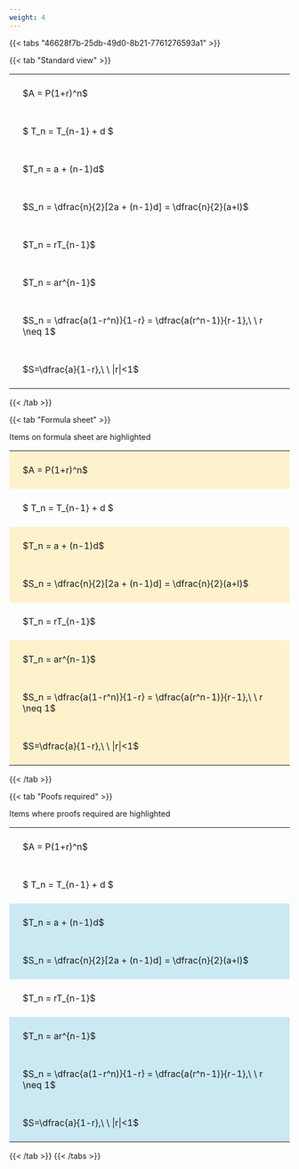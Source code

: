 ```yaml
---
weight: 4
---
```


{{< tabs "46628f7b-25db-49d0-8b21-7761276593a1" >}}

{{< tab "Standard view" >}}

<style type="text/css">
#T_01547 th.col_heading {
  text-align: left;
  font-size: 1em;
}
#T_01547 td {
  text-align: left;
  font-size: 1em;
  padding: 1.5em;
}
</style>
<table id="T_01547">
  <thead>
  </thead>
  <tbody>
    <tr>
      <td id="T_01547_row0_col0" class="data row0 col0" >$A = P(1+r)^n$</td>
    </tr>
    <tr>
      <td id="T_01547_row1_col0" class="data row1 col0" >$ T_n = T_{n-1} + d $</td>
    </tr>
    <tr>
      <td id="T_01547_row2_col0" class="data row2 col0" >$T_n = a + (n-1)d$</td>
    </tr>
    <tr>
      <td id="T_01547_row3_col0" class="data row3 col0" >$S_n = \dfrac{n}{2}[2a + (n-1)d] = \dfrac{n}{2}(a+l)$</td>
    </tr>
    <tr>
      <td id="T_01547_row4_col0" class="data row4 col0" >$T_n = rT_{n-1}$</td>
    </tr>
    <tr>
      <td id="T_01547_row5_col0" class="data row5 col0" >$T_n = ar^{n-1}$</td>
    </tr>
    <tr>
      <td id="T_01547_row6_col0" class="data row6 col0" >$S_n = \dfrac{a(1-r^n)}{1-r} = \dfrac{a(r^n-1)}{r-1},\ \  r \neq 1$</td>
    </tr>
    <tr>
      <td id="T_01547_row7_col0" class="data row7 col0" >$S=\dfrac{a}{1-r},\ \ |r|<1$</td>
    </tr>
  </tbody>
</table>
{{< /tab >}}

{{< tab "Formula sheet" >}}

Items on formula sheet are highlighted 
<br>
<style type="text/css">
#T_edb58 th.col_heading {
  text-align: left;
  font-size: 1em;
}
#T_edb58 td {
  text-align: left;
  font-size: 1em;
  padding: 1.5em;
}
#T_edb58_row0_col0, #T_edb58_row2_col0, #T_edb58_row3_col0, #T_edb58_row5_col0, #T_edb58_row6_col0, #T_edb58_row7_col0 {
  background-color: rgba(255,194,10, 0.2);
}
#T_edb58_row1_col0, #T_edb58_row4_col0 {
  background-color: rgba(0,0,0,0);
}
</style>
<table id="T_edb58">
  <thead>
  </thead>
  <tbody>
    <tr>
      <td id="T_edb58_row0_col0" class="data row0 col0" >$A = P(1+r)^n$</td>
    </tr>
    <tr>
      <td id="T_edb58_row1_col0" class="data row1 col0" >$ T_n = T_{n-1} + d $</td>
    </tr>
    <tr>
      <td id="T_edb58_row2_col0" class="data row2 col0" >$T_n = a + (n-1)d$</td>
    </tr>
    <tr>
      <td id="T_edb58_row3_col0" class="data row3 col0" >$S_n = \dfrac{n}{2}[2a + (n-1)d] = \dfrac{n}{2}(a+l)$</td>
    </tr>
    <tr>
      <td id="T_edb58_row4_col0" class="data row4 col0" >$T_n = rT_{n-1}$</td>
    </tr>
    <tr>
      <td id="T_edb58_row5_col0" class="data row5 col0" >$T_n = ar^{n-1}$</td>
    </tr>
    <tr>
      <td id="T_edb58_row6_col0" class="data row6 col0" >$S_n = \dfrac{a(1-r^n)}{1-r} = \dfrac{a(r^n-1)}{r-1},\ \  r \neq 1$</td>
    </tr>
    <tr>
      <td id="T_edb58_row7_col0" class="data row7 col0" >$S=\dfrac{a}{1-r},\ \ |r|<1$</td>
    </tr>
  </tbody>
</table>
{{< /tab >}}

{{< tab "Poofs required" >}}

Items where proofs required are highlighted 
<br>
<style type="text/css">
#T_a4c15 th.col_heading {
  text-align: left;
  font-size: 1em;
}
#T_a4c15 td {
  text-align: left;
  font-size: 1em;
  padding: 1.5em;
}
#T_a4c15_row0_col0, #T_a4c15_row1_col0, #T_a4c15_row4_col0 {
  background-color: rgba(0,0,0,0);
}
#T_a4c15_row2_col0, #T_a4c15_row3_col0, #T_a4c15_row5_col0, #T_a4c15_row6_col0, #T_a4c15_row7_col0 {
  background-color: rgba(0,150,200, 0.2);
}
</style>
<table id="T_a4c15">
  <thead>
  </thead>
  <tbody>
    <tr>
      <td id="T_a4c15_row0_col0" class="data row0 col0" >$A = P(1+r)^n$</td>
    </tr>
    <tr>
      <td id="T_a4c15_row1_col0" class="data row1 col0" >$ T_n = T_{n-1} + d $</td>
    </tr>
    <tr>
      <td id="T_a4c15_row2_col0" class="data row2 col0" >$T_n = a + (n-1)d$</td>
    </tr>
    <tr>
      <td id="T_a4c15_row3_col0" class="data row3 col0" >$S_n = \dfrac{n}{2}[2a + (n-1)d] = \dfrac{n}{2}(a+l)$</td>
    </tr>
    <tr>
      <td id="T_a4c15_row4_col0" class="data row4 col0" >$T_n = rT_{n-1}$</td>
    </tr>
    <tr>
      <td id="T_a4c15_row5_col0" class="data row5 col0" >$T_n = ar^{n-1}$</td>
    </tr>
    <tr>
      <td id="T_a4c15_row6_col0" class="data row6 col0" >$S_n = \dfrac{a(1-r^n)}{1-r} = \dfrac{a(r^n-1)}{r-1},\ \  r \neq 1$</td>
    </tr>
    <tr>
      <td id="T_a4c15_row7_col0" class="data row7 col0" >$S=\dfrac{a}{1-r},\ \ |r|<1$</td>
    </tr>
  </tbody>
</table>
{{< /tab >}}
{{< /tabs >}}